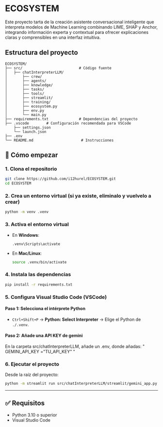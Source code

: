 # ECOSYSTEM

Este proyecto tarta de la creación asistente conversacional inteligente que interpreta modelos de Machine Learning combinando LIME, SHAP y Anchor, integrando información experta y contextual para ofrecer explicaciones claras y comprensibles en una interfaz intuitiva.

## Estructura del proyecto

```
ECOSYSTEM/
├── src/                          # Código fuente
│   ├── chatInterpreterLLM/
│       ├── crew/
│       ├── agents/
│       ├── knowledge/
│       ├── tasks/
│       ├── tools/
│       ├── streamlit/
│       ├── training/
│       ├── ecosystem.py
│       ├── env.py
│       └── main.py
├── requirements.txt              # Dependencias del proyecto
├── .vscode        # Configuración recomendada para VSCode
    ├── settings.json 
    └── launch.json         
├── .env        
└── README.md                      # Instrucciones

```

## 🚀 Cómo empezar

### 1. Clona el repositorio

```bash
git clone https://github.com/i12hurel/ECOSYSTEM.git
cd ECOSYSTEM
```

### 2. Crea un entorno virtual (si ya existe, eliminalo y vuelvelo a crear)

```bash
python -m venv .venv
```

### 3. Activa el entorno virtual

* En **Windows**:

  ```bash
  .venv\Scripts\activate
  ```
* En **Mac/Linux**:

  ```bash
  source .venv/bin/activate
  ```

### 4. Instala las dependencias

```bash
pip install -r requirements.txt
```

### 5. Configura Visual Studio Code (VSCode)

#### Paso 1: Selecciona el intérprete Python

* `Ctrl+Shift+P` → **Python: Select Interpreter** → Elige el Python de `./.venv`.

#### Paso 2: Añade una API KEY de gemini
 En la carpeta src/chatInterpreterLLM, añade un .env, donde añadas:
 " GEMINI_API_KEY ="TU_API_KEY" "

### 6. Ejecutar el proyecto

Desde la raíz del proyecto:

```bash
python -m streamlit run src/chatInterpreterLLM/streamlit/gemini_app.py
```
---

## ✅ Requisitos

* Python 3.10 o superior
* Visual Studio Code 

